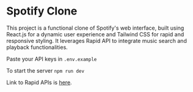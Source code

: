 # Spotify Clone

This project is a functional clone of Spotify's web interface, built using React.js for a dynamic user experience and Tailwind CSS for rapid and responsive styling. It leverages Rapid API to integrate music search and playback functionalities.

Paste your API keys in `.env.example`

To start the server `npm run dev`

Link to Rapid APIs is [here](https://rapidapi.com/Glavier/api/spotify23/playground/apiendpoint_1dc51f1b-a2c6-4f9a-9c6c-32019c7301b2).
